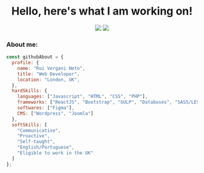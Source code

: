 <h1 align="center">
  Hello, here's what I am working on!
</h1>

<p align="center">   
  <a href="mailto:ruiverganineto@gmail.com" target="_blank"><img src="https://img.shields.io/badge/Gmail-D14836?style=for-the-badge&logo=gmail&logoColor=white"></a>
  <a href="https://www.linkedin.com/in/ruivergani" target="_blank"><img src="https://img.shields.io/badge/LinkedIn-0077B5?style=for-the-badge&logo=linkedin&logoColor=white"></a> 
</p>



### About me:

```javascript
const githubAbout = {
  profile: {
    name: "Rui Vergani Neto",
    title: "Web Developer",
    location: "London, UK",
  },
  hardSkills: {
    languages: ["Javascript", "HTML", "CSS", "PHP"],
    frameworks: ["ReactJS", "Bootstrap", "GULP", "Databases", "SASS/LESS", "BEM naming"],
    softwares: ["Figma"],
    CMS: ["Wordpress", "Joomla"]
  },
  softSkills: [
    "Communicative",
    "Proactive",
    "Self-taught",
    "English/Portuguese",
    "Eligible to work in the UK"
  ]
};
```
